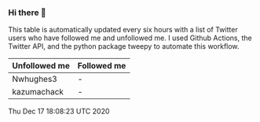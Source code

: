 ### Hi there 👋

This table is automatically updated every six hours with a list of Twitter users who have followed me and unfollowed me. I used Github Actions, the Twitter API, and the python package tweepy to automate this workflow.

| Unfollowed me |  Followed me |
| --- | --- |
|Nwhughes3|-|
|kazumachack|-|
Thu Dec 17 18:08:23 UTC 2020
